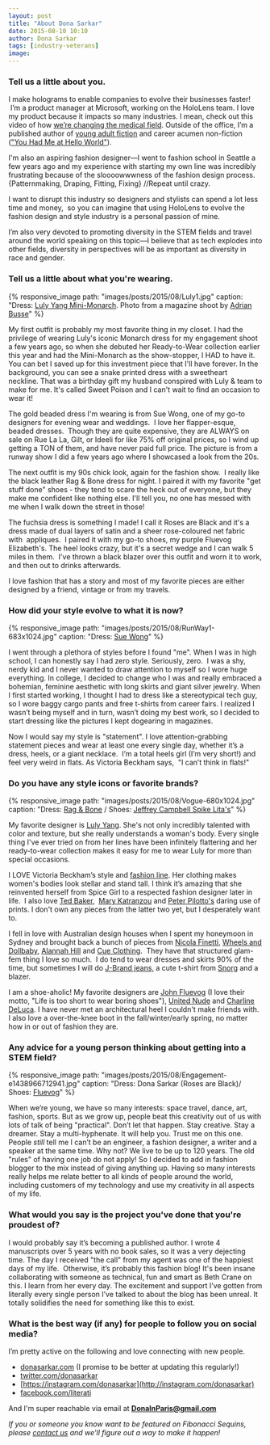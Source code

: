 ```yaml
---
layout: post
title: "About Dona Sarkar"
date: 2015-08-10 10:10
author: Dona Sarkar
tags: [industry-veterans]
image:
---
```


### Tell us a little about you.

I make holograms to enable companies to evolve their businesses faster!  I’m a product manager at Microsoft, working on the HoloLens team. I love my product because it impacts so many industries. I mean, check out this video of how [we’re changing the medical field](https://www.youtube.com/watch?v=SKpKlh1-en0). Outside of the office, I’m a published author of [young adult fiction](http://www.amazon.com/Dona-Sarkar/e/B002PN0YHO/ref=sr_ntt_srch_lnk_1?qid=1440348202&sr=8-1) and career acumen non-fiction (["You Had Me at Hello World"](http://www.amazon.com/You-Had-Hello-World-Mentoring-ebook/dp/B0147SC2WO/ref=sr_1_1?s=digital-text&ie=UTF8&qid=1440345393&sr=1-1&keywords=you+had+me+at+hello+world&pebp=1440345395480&perid=07WE9PBXX1EMY88RDEM4)).

I'm also an aspiring fashion designer—I went to fashion school in Seattle a few years ago and my experience with starting my own line was incredibly frustrating because of the sloooowwwness of the fashion design process. {Patternmaking, Draping, Fitting, Fixing} //Repeat until crazy.

I want to disrupt this industry so designers and stylists can spend a lot less time and money,  so you can imagine that using HoloLens to evolve the fashion design and style industry is a personal passion of mine.

I’m also very devoted to promoting diversity in the STEM fields and travel around the world speaking on this topic—I believe that as tech explodes into other fields, diversity in perspectives will be as important as diversity in race and gender.

### Tell us a little about what you're wearing.

{% responsive_image path: "images/posts/2015/08/Luly1.jpg" caption: "Dress: <a href='https://lulyyang.com/stretch-mikado-monarch-print-tulip-hem-dress'>Luly Yang Mini-Monarch</a>. Photo from a magazine shoot by <a href='http://www.adrianbusse.com/'>Adrian Busse</a>" %}

My first outfit is probably my most favorite thing in my closet. I had the privilege of wearing Luly's iconic Monarch dress for my engagement shoot a few years ago, so when she debuted her Ready-to-Wear collection earlier this year and had the Mini-Monarch as the show-stopper, I HAD to have it.  You can bet I saved up for this investment piece that I'll have forever. In the background, you can see a snake printed dress with a sweetheart neckline. That was a birthday gift my husband conspired with Luly & team to make for me. It's called Sweet Poison  and I can't wait to find an occasion to wear it!

The gold beaded dress I'm wearing is from Sue Wong, one of my go-to designers for evening wear and weddings.  I love her flapper-esque, beaded dresses.  Though they are quite expensive, they are ALWAYS on sale on Rue La La, Gilt, or Ideeli for like 75% off original prices, so I wind up getting a TON of them, and have never paid full price. The picture is from a runway show I did a few years ago where I showcased a look from the 20s.

The next outfit is my 90s chick look, again for the fashion show.  I really like the black leather Rag & Bone dress for night. I paired it with my favorite "get stuff done" shoes - they tend to scare the heck out of everyone, but they make me confident like nothing else. I'll tell you, no one has messed with me when I walk down the street in those!

The fuchsia dress is something I made! I call it Roses are Black and it's a dress made of dual layers of satin and a sheer rose-coloured net fabric with  appliques.  I paired it with my go-to shoes, my purple Fluevog Elizabeth's. The heel looks crazy, but it's a secret wedge and I can walk 5 miles in them.  I've thrown a black blazer over this outfit and worn it to work, and then out to drinks afterwards.

I love fashion that has a story and most of my favorite pieces are either designed by a friend, vintage or from my travels.

### How did your style evolve to what it is now?

{% responsive_image path: "images/posts/2015/08/RunWay1-683x1024.jpg" caption: "Dress: <a href='http://www.shopstyle.com/action/loadRetailerProductPage?id=449375190&pid=uid4889-31045667-16'>Sue Wong</a>" %}

I went through a plethora of styles before I found "me". When I was in high school, I can honestly say I had zero style. Seriously, zero.  I was a shy, nerdy kid and I never wanted to draw attention to myself so I wore huge everything. In college, I decided to change who I was and really embraced a bohemian, feminine aesthetic with long skirts and giant silver jewelry. When I first started working, I thought I had to dress like a stereotypical tech guy, so I wore baggy cargo pants and free t-shirts from career fairs. I realized I wasn’t being myself and in turn, wasn’t doing my best work, so I decided to start dressing like the pictures I kept dogearing in magazines.

Now I would say my style is "statement". I love attention-grabbing statement pieces and wear at least one every single day, whether it’s a dress, heels, or a giant necklace.  I’m a total heels girl (I’m very short!) and feel very weird in flats. As Victoria Beckham says,  "I can’t think in flats!"

### Do you have any style icons or favorite brands?

{% responsive_image path: "images/posts/2015/08/Vogue-680x1024.jpg" caption: "Dress: <a href='http://www.shopstyle.com/browse/dresses?fts=rag+and+bone+leather'>Rag & Bone</a> / Shoes: <a href='http://www.jeffreycampbellshoes.com/vault/spike#.VcTaf25Viko'>Jeffrey Campbell Spike Lita's</a>" %}

My favorite designer is [Luly Yang](https://lulyyang.com/). She's not only incredibly talented with color and texture, but she really understands a woman's body. Every single thing I've ever tried on from her lines have been infinitely flattering and her ready-to-wear collection makes it easy for me to wear Luly for more than special occasions.

I LOVE Victoria Beckham’s style and [fashion line](https://www.victoriabeckham.com/ready-to-wear/). Her clothing makes women's bodies look stellar and stand tall. I think it’s amazing that she reinvented herself from Spice Girl to a respected fashion designer later in life.  I also love [Ted Baker](http://www.tedbaker.com/us/Womens/c/category_womens),  [Mary Katranzou](https://www.google.com/url?sa=t&rct=j&q=&esrc=s&source=web&cd=1&cad=rja&uact=8&ved=0CEIQFjAAahUKEwiwubHZqpfHAhWE0IAKHVYoCVQ&url=https%3A%2F%2Fwww.marykatrantzou.com%2F&ei=ANXEVbC5NIShgwTW0KSgBQ&usg=AFQjCNGBULPUQginGsIJAUUYWR_sTPUr5g&sig2=kfVwUR-JE2nuYOgtzagwAQ&bvm=bv.99804247,d.eXY) and [Peter Pilotto's](https://www.google.com/url?sa=t&rct=j&q=&esrc=s&source=web&cd=1&cad=rja&uact=8&sqi=2&ved=0CDsQFjAAahUKEwj27aScq5fHAhVC04AKHajNDTM&url=http%3A%2F%2Fwww.peterpilotto.com%2F&ei=jdXEVbbzCcKmgwSom7eYAw&usg=AFQjCNEpevAAoV05Z4Ouc1EQNh49bAhDZw&sig2=p0n78HwMHDJN6r0HhLN5Ng&bvm=bv.99804247,d.eXY) daring use of prints. I don't own any pieces from the latter two yet, but I desperately want to.

I fell in love with Australian design houses when I spent my honeymoon in Sydney and brought back a bunch of pieces from [Nicola Finetti](https://www.google.com/url?sa=t&rct=j&q=&esrc=s&source=web&cd=1&cad=rja&uact=8&ved=0CB4QFjAAahUKEwikrcTbsZfHAhUKig0KHbG0B1Y&url=http%3A%2F%2Fwww.nicolafinetti.com%2F&ei=XNzEVaSPGYqUNrHpnrAF&usg=AFQjCNGEADm0fn9RKbTAwxIpLT4WxdZTXQ&sig2=7sikPwFwJsY_v5VCfWHt9A&bvm=bv.99804247,d.eXY), [Wheels and Dollbaby](http://www.wheelsanddollbaby.com/), [Alannah Hill](http://shop.alannahhill.com.au/) and [Cue Clothing](https://www.cue.cc/).  They have that structured glam-fem thing I love so much.  I do tend to wear dresses and skirts 90% of the time, but sometimes I will do [J-Brand jeans,](http://www.jbrandjeans.com/jeans/l/1915) a cute t-shirt from [Snorg](http://www.snorgtees.com/) and a blazer.

I am a shoe-aholic! My favorite designers are [John Fluevog](https://www.fluevog.com/shop/?r%5b%5d=gender:women) (I love their motto, "Life is too short to wear boring shoes"), [United Nude](http://unitednude.com/) and [Charline DeLuca](http://www.charlinedeluca.com/collection.php). I have never met an architectural heel I couldn't make friends with.  I also love a over-the-knee boot in the fall/winter/early spring, no matter how in or out of fashion they are.

### Any advice for a young person thinking about getting into a STEM field?

{% responsive_image path: "images/posts/2015/08/Engagement-e1438966712941.jpg" caption: "Dress: Dona Sarkar (Roses are Black)/ Shoes: <a href='https://www.fluevog.com'>Fluevog</a>" %}

When we’re young, we have so many interests: space travel, dance, art, fashion, sports. But as we grow up, people beat this creativity out of us with lots of talk of being "practical". Don’t let that happen. Stay creative. Stay a dreamer. Stay a multi-hyphenate. It will help you. Trust me on this one. People *still* tell me I can’t be an engineer, a fashion designer, a writer and a speaker at the same time. Why not? We live to be up to 120 years. The old "rules" of having one job do not apply! So I decided to add in fashion blogger to the mix instead of giving anything up. Having so many interests really helps me relate better to all kinds of people around the world, including customers of my technology and use my creativity in all aspects of my life.

### What would you say is the project you've done that you're proudest of?

I would probably say it’s becoming a published author. I wrote 4 manuscripts over 5 years with no book sales, so it was a very dejecting time. The day I received "the call" from my agent was one of the happiest days of my life.  Otherwise, it’s probably this fashion blog! It's been insane collaborating with someone as technical, fun and smart as Beth Crane on this. I learn from her every day. The excitement and support I’ve gotten from literally every single person I’ve talked to about the blog has been unreal. It totally solidifies the need for something like this to exist.

### What is the best way (if any) for people to follow you on social media?

I’m pretty active on the following and love connecting with new people.

- [donasarkar.com](http://donasarkar.com) (I promise to be better at updating this regularly!)
- [twitter.com/donasarkar](http://twitter.com/donasarkar)
- [https://instagram.com/donasarkar](http://instagram.com/donasarkar)
- [facebook.com/literati](http://facebook.com/literati)

And I'm super reachable via email at **<DonaInParis@gmail.com>**

*If you or someone you know want to be featured on Fibonacci Sequins, please [contact us](mailto:hello@bethcrane.com) and we'll figure out a way to make it happen!*
